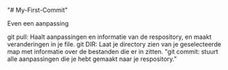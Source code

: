 "# My-First-Commit" 


Even een aanpassing

git pull: Haalt aanpassingen en informatie van de respository, en maakt veranderingen in je file.
git DIR: Laat je directory zien van je geselecteerde map met informatie over de bestanden die er in zitten.
"git commit: stuurt alle aanpassingen die je hebt gemaakt naar je respository." 
